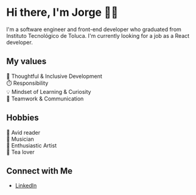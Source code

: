 # Hi there, I'm Jorge 👋🏻

I'm a software engineer and front-end developer who graduated from Instituto Tecnológico de Toluca. I'm currently looking for a job as a React developer. 

## My values

🧠 Thoughtful & Inclusive Development <br />
⏱️ Responsibility <br />
💡 Mindset of Learning & Curiosity  <br />
🙌 Teamwork & Communication <br /> 

## Hobbies

📖 Avid reader <br />
🎸 Musician  <br />
🎨 Enthusiastic Artist <br />
🍵 Tea lover <br />



## Connect with Me

* [LinkedIn](https://www.linkedin.com/in/jorge-arturo-sarabia/)
